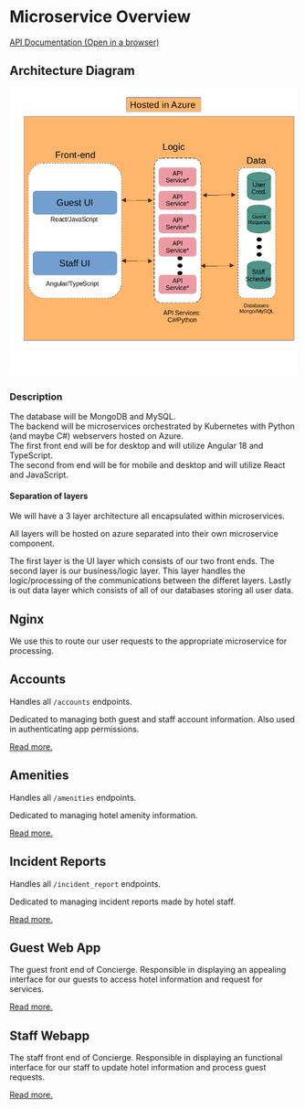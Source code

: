 # Microservice Overview

[API Documentation (Open in a browser)](/src/api_help/redoc-static.html)

## Architecture Diagram
![](/docs/images/arch.png)

### Description
The database will be MongoDB and MySQL.\
The backend will be microservices orchestrated by Kubernetes with Python (and maybe C#) webservers hosted on Azure.\
The first front end will be for desktop and will utilize Angular 18 and TypeScript.\
The second from end will be for mobile and desktop and will utilize React and JavaScript.

#### Separation of layers

We will have a 3 layer architecture all encapsulated within microservices.

All layers will be hosted on azure separated into their own microservice component.

The first layer is the UI layer which consists of our two front ends. The second layer is our business/logic layer. This layer handles the logic/processing of the communications between the differet layers. Lastly is out data layer which consists of all of our databases storing all user data.


## Nginx
We use this to route our user requests to the appropriate microservice for processing. 

## Accounts
Handles all `/accounts` endpoints.

Dedicated to managing both guest and staff account information. Also used in authenticating app permissions. 

[Read more.](/src/accounts/README.md)

## Amenities
Handles all `/amenities` endpoints.

Dedicated to managing hotel amenity information. 

[Read more.](/src/amenities/README.md)

## Incident Reports
Handles all `/incident_report` endpoints.

Dedicated to managing incident reports made by hotel staff. 

[Read more.](/src/accounts/README.md)

## Guest Web App
The guest front end of Concierge. Responsible in displaying an appealing interface for our guests to access hotel information and request for services. 

[Read more.](/src/guest_webapp/README.md)

## Staff Webapp
The staff front end of Concierge. Responsible in displaying an functional interface for our staff to update hotel information and process guest requests. 

[Read more.](/src/staff_webapp/README.md)

